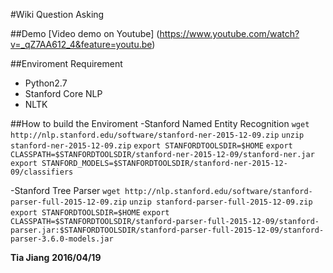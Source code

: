 #Wiki Question Asking

##Demo
[Video demo on Youtube] (https://www.youtube.com/watch?v=_qZ7AA612_4&feature=youtu.be)


##Enviroment Requirement 
- Python2.7
- Stanford Core NLP
- NLTK

##How to build the Enviroment
-Stanford Named Entity Recognition 
`wget http://nlp.stanford.edu/software/stanford-ner-2015-12-09.zip`
`unzip stanford-ner-2015-12-09.zip`
`export STANFORDTOOLSDIR=$HOME`
`export CLASSPATH=$STANFORDTOOLSDIR/stanford-ner-2015-12-09/stanford-ner.jar`
`export STANFORD_MODELS=$STANFORDTOOLSDIR/stanford-ner-2015-12-09/classifiers`

-Stanford Tree Parser
`wget http://nlp.stanford.edu/software/stanford-parser-full-2015-12-09.zip`
`unzip stanford-parser-full-2015-12-09.zip`
`export STANFORDTOOLSDIR=$HOME`
`export CLASSPATH=$STANFORDTOOLSDIR/stanford-parser-full-2015-12-09/stanford-parser.jar:$STANFORDTOOLSDIR/stanford-parser-full-2015-12-09/stanford-parser-3.6.0-models.jar`


**Tia Jiang**
**2016/04/19**
